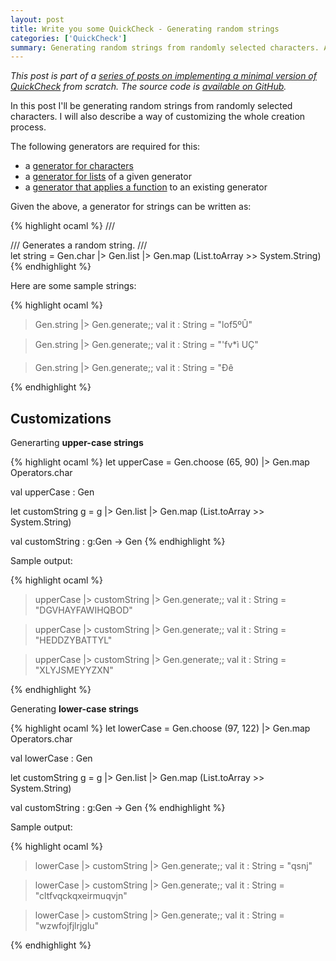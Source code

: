 ```yaml
---
layout: post
title: Write you some QuickCheck - Generating random strings
categories: ['QuickCheck']
summary: Generating random strings from randomly selected characters. Also describes a way of customizing the whole creation process. Part of a series of posts on implementing a minimal version of QuickCheck from scratch.
---
```


*This post is part of a [series of posts on implementing a minimal version of QuickCheck](/2016/02/08/write-you-some-quickcheck/) from scratch. The source code is [available on GitHub](https://gist.github.com/moodmosaic/65c576732722b3b7a200).*

In this post I'll be generating random strings from randomly selected characters. I will also describe a way of customizing the whole creation process.

The following generators are required for this:

* a [generator for characters](/2016/02/11/write-you-some-quickcheck-generating-random-characters)
* a [generator for lists](/2016/02/19/write-you-some-quickcheck-generating-random-lists) of a given generator
* a [generator that applies a function](/2016/02/10/write-you-some-quickcheck-generating-random-bytes/) to an existing generator

Given the above, a generator for strings can be written as:

<!-- Until rouge highlights F# syntax, use OCaml -->
{% highlight ocaml %}
/// <summary>
/// Generates a random string.
/// </summary>
let string =
    Gen.char
    |> Gen.list
    |> Gen.map (List.toArray >> System.String)
{% endhighlight %}

Here are some sample strings:

<!-- Until rouge highlights F# syntax, use OCaml -->
{% highlight ocaml %}
> Gen.string |> Gen.generate;;
val it : String = "lof5ºÛ"

> Gen.string |> Gen.generate;;
val it : String = "'fv*ì UÇ"

> Gen.string |> Gen.generate;;
val it : String = "Ðê

{% endhighlight %}

## Customizations ##

Generarting **upper-case strings**

<!-- Until rouge highlights F# syntax, use OCaml -->
{% highlight ocaml %}
let upperCase = Gen.choose (65,  90) |> Gen.map Operators.char

val upperCase : Gen<char>


let customString g =
    g
    |> Gen.list
    |> Gen.map (List.toArray >> System.String)

val customString : g:Gen<char> -> Gen<String>
{% endhighlight %}

Sample output:

<!-- Until rouge highlights F# syntax, use OCaml -->
{% highlight ocaml %}
> upperCase |> customString |> Gen.generate;;
val it : String = "DGVHAYFAWIHQBOD"

> upperCase |> customString |> Gen.generate;;
val it : String = "HEDDZYBATTYL"

> upperCase |> customString |> Gen.generate;;
val it : String = "XLYJSMEYYZXN"

{% endhighlight %}

Generating **lower-case strings**

<!-- Until rouge highlights F# syntax, use OCaml -->
{% highlight ocaml %}
let lowerCase = Gen.choose (97, 122) |> Gen.map Operators.char

val lowerCase : Gen<char>


let customString g =
    g
    |> Gen.list
    |> Gen.map (List.toArray >> System.String)

val customString : g:Gen<char> -> Gen<String>
{% endhighlight %}

Sample output:

<!-- Until rouge highlights F# syntax, use OCaml -->
{% highlight ocaml %}
> lowerCase |> customString |> Gen.generate;;
val it : String = "qsnj"

> lowerCase |> customString |> Gen.generate;;
val it : String = "cltfvqckqxeirmuqvjn"

> lowerCase |> customString |> Gen.generate;;
val it : String = "wzwfojfjlrjglu"

{% endhighlight %}